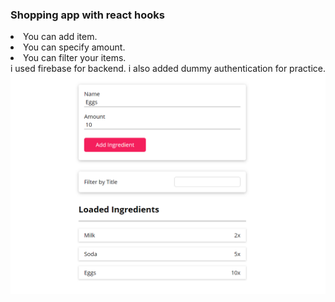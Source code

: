 <h3>Shopping app with react hooks</h3>

<li>You can add item.</li>
<li>You can specify amount.</li>
<li>You can filter your items.</li>
i used firebase for backend.
i also added dummy authentication for practice.

<img src="src/app-photo.png" width="600px">
